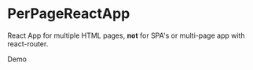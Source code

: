# PerPageReactApp

React App for multiple HTML pages, <strong>not</strong> for SPA's or multi-page app with react-router.

Demo
